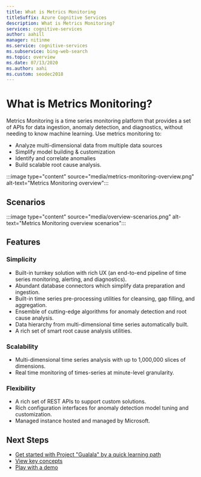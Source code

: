 ```yaml
---
title: What is Metrics Monitoring
titleSuffix: Azure Cognitive Services
description: What is Metrics Monitoring?
services: cognitive-services
author: aahill
manager: nitinme
ms.service: cognitive-services
ms.subservice: bing-web-search
ms.topic: overview
ms.date: 07/13/2020
ms.author: aahi
ms.custom: seodec2018
---
```


# What is Metrics Monitoring? 

Metrics Monitoring is a time series monitoring platform that provides a set of APIs for data ingestion, anomaly detection, and diagnostics, without needing to know machine learning. Use metrics monitoring to:
* Analyze multi-dimensional data from multiple data sources 
* Simplify model building & customization
* Identify and correlate anomalies
* Build scalable root cause analysis. 


:::image type="content" source="media/metrics-monitoring-overview.png" alt-text="Metrics Monitoring overview":::


<!--Check out this short video:
[ ![What_is_project_Gualala?](media/gualala.png "What is Project 'Gualala'?") ](https://microsoftapc.sharepoint.com/teams/AnomalyDetectorPremiumV2release/Shared%20Documents/Forms/AllItems.aspx?FolderCTID=0x012000CBAAD346371D2749881CD64F8EFDDCA6&id=%2Fteams%2FAnomalyDetectorPremiumV2release%2FShared%20Documents%2FGeneral%2FVideos%2FWhat%20is%20Project%20Gualala%2Emp4&parent=%2Fteams%2FAnomalyDetectorPremiumV2release%2FShared%20Documents%2FGeneral%2FVideos) -->

## Scenarios

:::image type="content" source="media/overview-scenarios.png" alt-text="Metrics Monitoring overview scenarios":::

## Features

### Simplicity

- Built-in turnkey solution with rich UX (an end-to-end pipeline of time series monitoring, alerting, and diagnostics).
- Abundant database connectors which simplify data preparation and ingestion.
- Built-in time series pre-processing utilities for cleansing, gap filling, and aggregation.
- Ensemble of cutting-edge algorithms for anomaly detection and root cause analysis.
- Data hierarchy from multi-dimensional time series automatically built.
- A rich set of smart root cause analysis utilities.

### Scalability

- Multi-dimensional time series analysis with up to 1,000,000 slices of dimensions.
- Real time monitoring of times-series at minute-level granularity.

### Flexibility

- A rich set of REST APIs to support custom solutions.
- Rich configuration interfaces for anomaly detection model tuning and customization.
- Managed instance hosted and managed by Microsoft.

## Next Steps

- [Get started with Project "Gualala" by a quick learning path](firsttimeexp.md)
- [View key concepts](glossary.md)
- [Play with a demo](quickstart/explore-sample-data.md)

